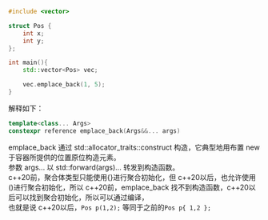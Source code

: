 ``` c++
#include <vector>

struct Pos {
    int x;
    int y;
};

int main(){
    std::vector<Pos> vec;

    vec.emplace_back(1, 5);
}
```

解释如下：

``` c++
template<class... Args>
constexpr reference emplace_back(Args&&... args)
```

emplace\_back 通过 std::allocator\_traits::construct 构造，它典型地用布置 new 于容器所提供的位置原位构造元素。\
参数 args... 以 std::forward<Args>(args)... 转发到构造函数。\
c++20前，聚合体类型只能使用{}进行聚合初始化，但 c++20以后，也允许使用()进行聚合初始化，所以 c++20前，emplace\_back 找不到构造函数，c++20以后可以找到聚合初始化，所以可以通过编译，\
也就是说 c++20以后，`Pos p(1,2);` 等同于之前的`Pos p{ 1,2 };`
